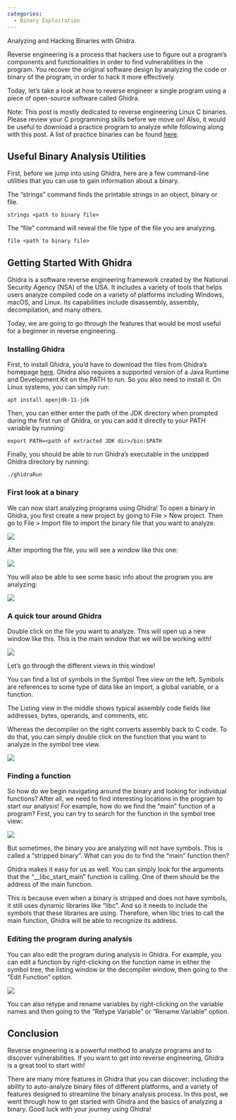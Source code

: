 ```yaml
---
categories:
  - Binary Exploitation
---
```


Analyzing and Hacking Binaries with Ghidra.

Reverse engineering is a process that hackers use to figure out a program’s components and functionalities in order to find vulnerabilities in the program. You recover the original software design by analyzing the code or binary of the program, in order to hack it more effectively.

Today, let’s take a look at how to reverse engineer a single program using a piece of open-source software called Ghidra.

Note: This post is mostly dedicated to reverse engineering Linux C binaries. Please review your C programming skills before we move on! Also, it would be useful to download a practice program to analyze while following along with this post. A list of practice binaries can be found [here](https://crackmes.one/).

## Useful Binary Analysis Utilities
First, before we jump into using Ghidra, here are a few command-line utilities that you can use to gain information about a binary.

The “strings” command finds the printable strings in an object, binary or file.

```strings <path to binary file>```

The “file” command will reveal the file type of the file you are analyzing.

```file <path to binary file>```

## Getting Started With Ghidra
Ghidra is a software reverse engineering framework created by the National Security Agency (NSA) of the USA. It includes a variety of tools that helps users analyze compiled code on a variety of platforms including Windows, macOS, and Linux. Its capabilities include disassembly, assembly, decompilation, and many others.

Today, we are going to go through the features that would be most useful for a beginner in reverse engineering.

### Installing Ghidra
First, to install Ghidra, you’d have to download the files from Ghidra’s homepage [here](https://ghidra-sre.org/).
Ghidra also requires a supported version of a Java Runtime and Development Kit on the PATH to run. So you also need to install it. On Linux systems, you can simply run:

```apt install openjdk-11-jdk```

Then, you can either enter the path of the JDK directory when prompted during the first run of Ghidra, or you can add it directly to your PATH variable by running:

```export PATH=<path of extracted JDK dir>/bin:$PATH```

Finally, you should be able to run Ghidra’s executable in the unzipped Ghidra directory by running:

```./ghidraRun```

### First look at a binary
We can now start analyzing programs using Ghidra! To open a binary in Ghidra, you first create a new project by going to File > New project. Then go to File > Import file to import the binary file that you want to analyze.

![](https://vkili.github.io/blog/assets/images/binary-01.png)

After importing the file, you will see a window like this one:

![](https://vkili.github.io/blog/assets/images/binary-02.png)

You will also be able to see some basic info about the program you are analyzing:

![](https://vkili.github.io/blog/assets/images/binary-03.png)

### A quick tour around Ghidra
Double click on the file you want to analyze. This will open up a new window like this. This is the main window that we will be working with!

![](https://vkili.github.io/blog/assets/images/binary-04.png)

Let’s go through the different views in this window!

You can find a list of symbols in the Symbol Tree view on the left. Symbols are references to some type of data like an import, a global variable, or a function.

The Listing view in the middle shows typical assembly code fields like addresses, bytes, operands, and comments, etc.

Whereas the decompiler on the right converts assembly back to C code. To do that, you can simply double click on the function that you want to analyze in the symbol tree view.

![](https://vkili.github.io/blog/assets/images/binary-05.png)

### Finding a function
So how do we begin navigating around the binary and looking for individual functions? After all, we need to find interesting locations in the program to start our analysis!
For example, how do we find the “main” function of a program? First, you can try to search for the function in the symbol tree view:

![](https://vkili.github.io/blog/assets/images/binary-06.png)

But sometimes, the binary you are analyzing will not have symbols. This is called a “stripped binary”. What can you do to find the “main” function then?

Ghidra makes it easy for us as well. You can simply look for the arguments that the “\__libc_start_main” function is calling. One of them should be the address of the main function. 

This is because even when a binary is stripped and does not have symbols, it still uses dynamic libraries like “libc”. And so it needs to include the symbols that these libraries are using. Therefore, when libc tries to call the main function, Ghidra will be able to recognize its address. 

### Editing the program during analysis 
You can also edit the program during analysis in Ghidra. For example, you can edit a function by right-clicking on the function name in either the symbol tree, the listing window or the decompiler window, then going to the “Edit Function” option.

![](https://vkili.github.io/blog/assets/images/binary-07.png)

You can also retype and rename variables by right-clicking on the variable names and then going to the “Retype Variable” or “Rename Variable” option.

## Conclusion
Reverse engineering is a powerful method to analyze programs and to discover vulnerabilities. If you want to get into reverse engineering, Ghidra is a great tool to start with!

There are many more features in Ghidra that you can discover: including the ability to auto-analyze binary files of different platforms, and a variety of features designed to streamline the binary analysis process. In this post, we went through how to get started with Ghidra and the basics of analyzing a binary. Good luck with your journey using Ghidra!
